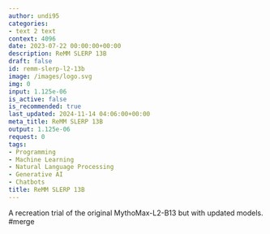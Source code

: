 ```yaml
---
author: undi95
categories:
- text 2 text
context: 4096
date: 2023-07-22 00:00:00+00:00
description: ReMM SLERP 13B
draft: false
id: remm-slerp-l2-13b
image: /images/logo.svg
img: 0
input: 1.125e-06
is_active: false
is_recommended: true
last_updated: 2024-11-14 04:06:00+00:00
meta_title: ReMM SLERP 13B
output: 1.125e-06
request: 0
tags:
- Programming
- Machine Learning
- Natural Language Processing
- Generative AI
- Chatbots
title: ReMM SLERP 13B
---
```




A recreation trial of the original MythoMax-L2-B13 but with updated models. #merge

